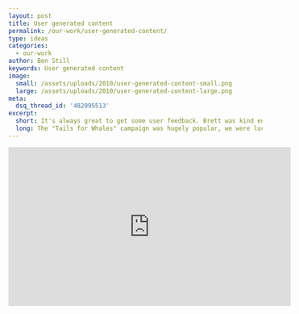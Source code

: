 ```yaml
---
layout: post
title: User generated content
permalink: /our-work/user-generated-content/
type: ideas
categories:
  - our-work
author: Ben Still
keywords: User generated content
image:
  small: /assets/uploads/2010/user-generated-content-small.png
  large: /assets/uploads/2010/user-generated-content-large.png
meta:
  dsq_thread_id: '482095513'
excerpt:
  short: It's always great to get some user feedback. Brett was kind enough to make this video about "Tails for Whales"
  long: The "Tails for Whales" campaign was hugely popular, we were lucky enough to build their website. In the video below, Brett gives some some valuable feedback.
---
```


<iframe width="560" height="315" src="https://www.youtube.com/embed/ORpz3K-iVx4?rel=0" frameborder="0" allow="autoplay; encrypted-media" allowfullscreen></iframe>
